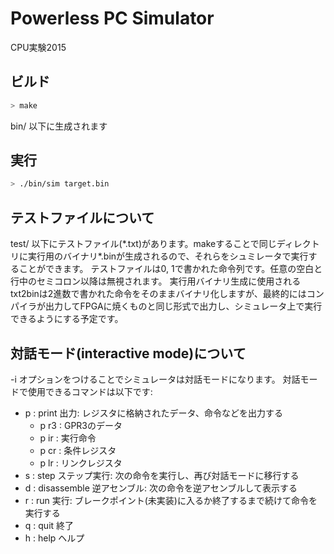 # Powerless PC Simulator

CPU実験2015

## ビルド
```sh
> make
```

bin/ 以下に生成されます

## 実行

```sh
> ./bin/sim target.bin
```

## テストファイルについて

test/ 以下にテストファイル(\*.txt)があります。makeすることで同じディレクトリに実行用のバイナリ\*.binが生成されるので、それらをシュミレータで実行することができます。
テストファイルは0, 1で書かれた命令列です。任意の空白と行中のセミコロン以降は無視されます。
実行用バイナリ生成に使用されるtxt2binは2進数で書かれた命令をそのままバイナリ化しますが、最終的にはコンパイラが出力してFPGAに焼くものと同じ形式で出力し、シミュレータ上で実行できるようにする予定です。

## 対話モード(interactive mode)について

-i オプションをつけることでシミュレータは対話モードになります。
対話モードで使用できるコマンドは以下です:

- p : print       出力: レジスタに格納されたデータ、命令などを出力する
	- p r3 : GPR3のデータ
	- p ir : 実行命令
	- p cr : 条件レジスタ
	- p lr : リンクレジスタ
- s : step        ステップ実行: 次の命令を実行し、再び対話モードに移行する
- d : disassemble 逆アセンブル: 次の命令を逆アセンブルして表示する
- r : run         実行: ブレークポイント(未実装)に入るか終了するまで続けて命令を実行する
- q : quit        終了
- h : help        ヘルプ
